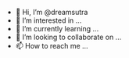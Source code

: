 - 👋 Hi, I’m @dreamsutra
- 👀 I’m interested in ...
- 🌱 I’m currently learning ...
- 💞️ I’m looking to collaborate on ...
- 📫 How to reach me ...

<!---
dreamsutra/dreamsutra is a ✨ special ✨ repository because its `README.md` (this file) appears on your GitHub profile.
You can click the Preview link to take a look at your changes.
--->

